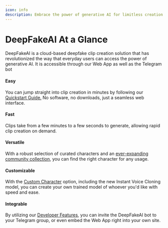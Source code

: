 ```yaml
---
icon: info
description: Embrace the power of generative AI for limitless creation
---
```


# DeepFakeAI At a Glance

DeepFakeAI is a cloud-based deepfake clip creation solution that has revolutionized the way that everyday users can access the power of generative AI. It is accessible through our Web App as well as the Telegram bot

#### Easy

You can jump straight into clip creation in minutes by following our [Quickstart Guide.](features/quickstart-guide/) No software, no downloads, just a seamless web interface.&#x20;

#### Fast

Clips take from a few minutes to a few seconds to generate, allowing rapid clip creation on demand.

#### Versatile

With a robust selection of curated characters and an [ever-expanding community collection](features/custom-characters/explore.md), you can find the right character for any usage.

#### Customizable

With the [Custom Character](features/custom-characters/) option, including the new Instant Voice Cloning model, you can create your own trained model of whoever you'd like with speed and ease.

#### Integrable

By utilizing our [Developer Features](features/developer-features/), you can invite the DeepFakeAI bot to your Telegram group, or even embed the Web App right into your own site.&#x20;
